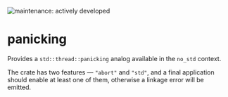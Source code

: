 ![maintenance: actively developed](https://img.shields.io/badge/maintenance-actively--developed-brightgreen.svg)

# panicking

Provides a `std::thread::panicking` analog available in the `no_std` context.

The crate has two features — `"abort"` and `"std"`, and a final application
should enable at least one of them, otherwise a linkage error will be emitted.
